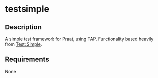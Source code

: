 testsimple
==========

Description
-----------

A simple test framework for Praat, using TAP. Functionality based heavily from [Test::Simple](https://metacpan.org/pod/Test::Simple).

Requirements
------------

None

